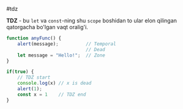 #tdz

**TDZ** - bu `let` va `const`-ning shu `scope` boshidan to ular elon qilingan qatorgacha bo'lgan vaqt oralig'i.

```javascript
function anyFunc() {
	alert(message);          // Temporal
	                         // Dead
	let message = "Hello!";  // Zone
}

if(true) {
	// TDZ start
	console.log(x) // x is dead
	alert(1);
	const x = 1    // TDZ end
}
```
